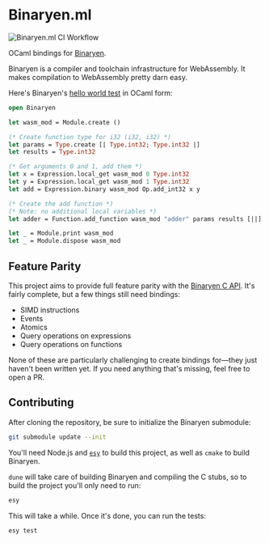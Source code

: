 # Binaryen.ml

![Binaryen.ml CI Workflow](https://github.com/grain-lang/binaryen.ml/workflows/Binaryen.ml%20CI%20Workflow/badge.svg)

OCaml bindings for [Binaryen](https://github.com/WebAssembly/binaryen).

Binaryen is a compiler and toolchain infrastructure for WebAssembly. It makes compilation to WebAssembly pretty darn easy.

Here's Binaryen's [hello world test](https://github.com/WebAssembly/binaryen/blob/master/test/example/c-api-hello-world.c) in OCaml form:

```ocaml
open Binaryen

let wasm_mod = Module.create ()

(* Create function type for i32 (i32, i32) *)
let params = Type.create [| Type.int32; Type.int32 |]
let results = Type.int32

(* Get arguments 0 and 1, add them *)
let x = Expression.local_get wasm_mod 0 Type.int32
let y = Expression.local_get wasm_mod 1 Type.int32
let add = Expression.binary wasm_mod Op.add_int32 x y

(* Create the add function *)
(* Note: no additional local variables *)
let adder = Function.add_function wasm_mod "adder" params results [||] add

let _ = Module.print wasm_mod
let _ = Module.dispose wasm_mod
```

## Feature Parity

This project aims to provide full feature parity with the [Binaryen C API](https://github.com/WebAssembly/binaryen/blob/master/src/binaryen-c.h). It's fairly complete, but a few things still need bindings:

- SIMD instructions
- Events
- Atomics
- Query operations on expressions
- Query operations on functions

None of these are particularly challenging to create bindings for—they just haven't been written yet. If you need anything that's missing, feel free to open a PR.

## Contributing

After cloning the repository, be sure to initialize the Binaryen submodule:

```bash
git submodule update --init
```

You'll need Node.js and [`esy`](https://esy.sh/docs/en/getting-started.html#install-esy) to build this project, as well as `cmake` to build Binaryen.

`dune` will take care of building Binaryen and compiling the C stubs, so to build the project you'll only need to run:

```bash
esy
```

This will take a while. Once it's done, you can run the tests:

```bash
esy test
```
